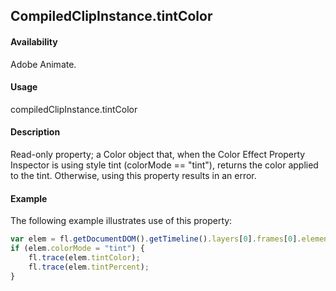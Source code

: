 ## CompiledClipInstance.tintColor

#### Availability

Adobe Animate.

#### Usage

compiledClipInstance.tintColor

#### Description

Read-only property; a Color object that, when the Color Effect Property Inspector is using style tint (colorMode == "tint"), returns the color applied to the tint. Otherwise, using this property results in an error.

#### Example

The following example illustrates use of this property:

```javascript
var elem = fl.getDocumentDOM().getTimeline().layers[0].frames[0].elements[0];
if (elem.colorMode = "tint") {
    fl.trace(elem.tintColor);
    fl.trace(elem.tintPercent);
}
```
